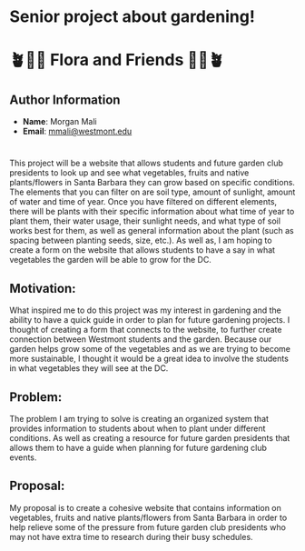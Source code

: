 # Senior project about gardening!

#                                                                                        🪴🪻🌸 Flora and Friends 🌸🪻🪴

## Author Information
* **Name**: Morgan Mali
* **Email**: mmali@westmont.edu

#

This project will be a website that allows students and future garden club presidents to look up and see what vegetables, fruits and native plants/flowers in Santa Barbara they can grow based on specific conditions. The elements that you can filter on are soil type, amount of sunlight, amount of water and time of year. Once you have filtered on different elements, there will be plants with their specific information about what time of year to plant them, their water usage, their sunlight needs, and what type of soil works best for them, as well as general information about the plant (such as spacing between planting seeds, size, etc.). As well as, I am hoping to create a form on the website that allows students to have a say in what vegetables the garden will be able to grow for the DC. 

## Motivation:
What inspired me to do this project was my interest in gardening and the ability to have a quick guide in order to plan for future gardening projects. I thought of creating a form that connects to the website, to further create connection between Westmont students and the garden. Because our garden helps grow some of the vegetables and as we are trying to become more sustainable, I thought it would be a great idea to involve the students in what vegetables they will see at the DC.

## Problem:
The problem I am trying to solve is creating an organized system that provides information to students about when to plant under different conditions. As well as creating a resource for future garden presidents that allows them to have a guide when planning for future gardening club events.

## Proposal:
My proposal is to create a cohesive website that contains information on vegetables, fruits and native plants/flowers from Santa Barbara in order to help relieve some of the pressure from future garden club presidents who may not have extra time to research during their busy schedules.
